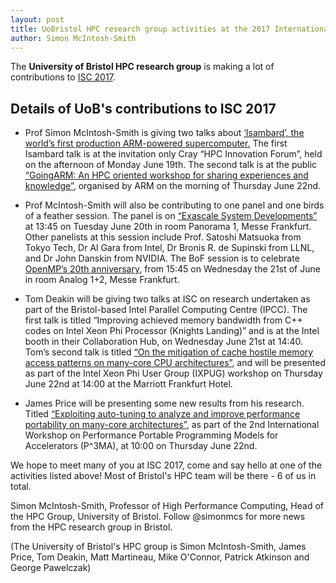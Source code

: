 ```yaml
---
layout: post
title: UoBristol HPC research group activities at the 2017 International Supercomputing Conference in Frankfurt
author: Simon McIntosh-Smith
---
```


The **University of Bristol HPC research group** is making a lot of contributions to 
[ISC 2017](http://www.isc-hpc.com/overview.html).


## Details of UoB's contributions to ISC 2017

* Prof Simon McIntosh-Smith is giving two talks about [‘Isambard’, the world’s first production ARM-powered supercomputer.](http://gw4.ac.uk/isambard/)
The first Isambard talk is at the invitation only Cray “HPC Innovation Forum”, held on the afternoon of Monday June 19th.
The second talk is at the public [“GoingARM: An HPC oriented workshop for sharing experiences and knowledge”](http://www.goingarm.com), organised by ARM on the morning of Thursday June 22nd.

* Prof McIntosh-Smith will also be contributing to one panel and one birds of a feather session.
The panel is on [“Exascale System Developments”](http://www.isc-hpc.com/isc17_ap/sessiondetails.htm?t=session&o=473&a=select&ra=index) at 13:45 on Tuesday June 20th in room Panorama 1, Messe Frankfurt.
Other panelists at this session include Prof. Satoshi Matsuoka from Tokyo Tech, Dr Al Gara from Intel, Dr Bronis R. de Supinski from LLNL, and Dr John Danskin from NVIDIA.
The BoF session is to celebrate [OpenMP’s 20th anniversary](http://www.isc-hpc.com/isc17_ap/sessiondetails.htm?t=session&o=575&a=select&ra=index), from 15:45 on Wednesday the 21st of June in room Analog 1+2, Messe Frankfurt.


* Tom Deakin will be giving two talks at ISC on research undertaken as part of the Bristol-based Intel Parallel Computing Centre (IPCC).
The first talk is titled “Improving achieved memory bandwidth from C++ codes on Intel Xeon Phi Processor (Knights Landing)” and is at the Intel booth in their Collaboration Hub, on Wednesday June 21st at 14:40.
Tom’s second talk is titled [“On the mitigation of cache hostile memory access patterns on many-core CPU architectures”](https://www.ixpug.org/events/workshop-isc17), and will be presented as part of the Intel Xeon Phi User Group
(IXPUG) workshop on Thursday June 22nd at 14:00 at the Marriott Frankfurt Hotel.


* James Price will be presenting some new results from his research. Titled [“Exploiting auto-tuning to analyze and improve performance portability on many-core architectures”](http://www.csm.ornl.gov/workshops/p3ma2017/agenda.html),
as part of the 2nd International Workshop on Performance Portable Programming Models for Accelerators (P^3MA), at 10:00 on Thursday June 22nd.


We hope to meet many of you at ISC 2017, come and say hello at one of the activities listed above! Most of Bristol's HPC team will be there - 6 of us in total.

Simon McIntosh-Smith, Professor of High Performance Computing, Head of the HPC Group, University of Bristol. Follow @simonmcs for more news from the HPC research group in Bristol.

(The University of Bristol's HPC group is Simon McIntosh-Smith, James Price, Tom Deakin, Matt Martineau, Mike O'Connor, Patrick Atkinson and George Pawelczak)
